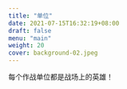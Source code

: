 ```yaml
---
title: "单位"
date: 2021-07-15T16:32:19+08:00
draft: false
menu: "main"
weight: 20
cover: background-02.jpeg
---
```


每个作战单位都是战场上的英雄！
